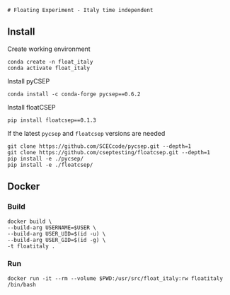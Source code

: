 `# Floating Experiment - Italy time independent
`

## Install

Create working environment
```
conda create -n float_italy 
conda activate float_italy
```

Install pyCSEP
```
conda install -c conda-forge pycsep==0.6.2
```

Install floatCSEP
```
pip install floatcsep==0.1.3
```


If the latest `pycsep` and `floatcsep` versions are needed
```
git clone https://github.com/SCECcode/pycsep.git --depth=1
git clone https://github.com/cseptesting/floatcsep.git --depth=1
pip install -e ./pycsep/
pip install -e ./floatcsep/
```


## Docker

### Build

```
docker build \
--build-arg USERNAME=$USER \
--build-arg USER_UID=$(id -u) \
--build-arg USER_GID=$(id -g) \
-t floatitaly .
```
### Run

```
docker run -it --rm --volume $PWD:/usr/src/float_italy:rw floatitaly /bin/bash

```